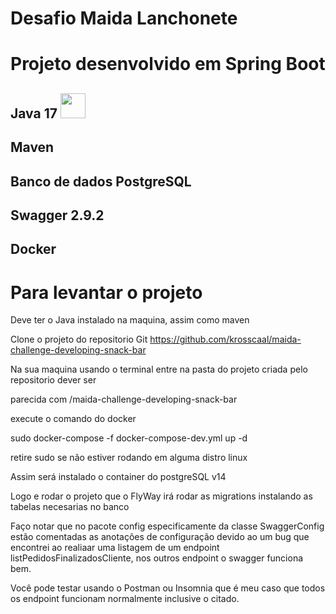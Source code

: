 # Desafio Maida Lanchonete

# Projeto desenvolvido em Spring Boot
## Java 17 <img src="https://cdn.jsdelivr.net/gh/devicons/devicon/icons/java/java-original.svg" width="40" height="40"/>
## Maven
## Banco de dados PostgreSQL
## Swagger 2.9.2
## Docker

# Para levantar o projeto

Deve ter o Java instalado na maquina, assim como maven

Clone o projeto do repositorio Git https://github.com/krosscaal/maida-challenge-developing-snack-bar

Na sua maquina usando o terminal entre na pasta do projeto criada pelo repositorio dever ser 

parecida com /maida-challenge-developing-snack-bar

execute o comando do docker

sudo docker-compose -f docker-compose-dev.yml up -d

retire sudo se não estiver rodando em alguma distro linux

Assim será instalado o container do postgreSQL v14

Logo e rodar o projeto que o FlyWay irá rodar as migrations instalando as tabelas necesarias no banco

Faço notar que no pacote config especificamente da classe SwaggerConfig
estão comentadas as anotações de configuração devido ao um bug que encontrei ao realiaar uma listagem
de um endpoint listPedidosFinalizadosCliente, nos outros endpoint o swagger funciona bem.

Você pode testar usando o Postman ou Insomnia que é meu caso que todos os endpoint funcionam normalmente inclusive o citado.


